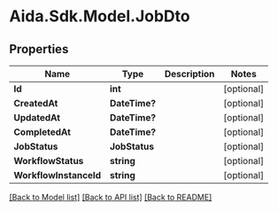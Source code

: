 # Aida.Sdk.Model.JobDto

## Properties

Name | Type | Description | Notes
------------ | ------------- | ------------- | -------------
**Id** | **int** |  | [optional] 
**CreatedAt** | **DateTime?** |  | [optional] 
**UpdatedAt** | **DateTime?** |  | [optional] 
**CompletedAt** | **DateTime?** |  | [optional] 
**JobStatus** | **JobStatus** |  | [optional] 
**WorkflowStatus** | **string** |  | [optional] 
**WorkflowInstanceId** | **string** |  | [optional] 

[[Back to Model list]](../README.md#documentation-for-models) [[Back to API list]](../README.md#documentation-for-api-endpoints) [[Back to README]](../README.md)

